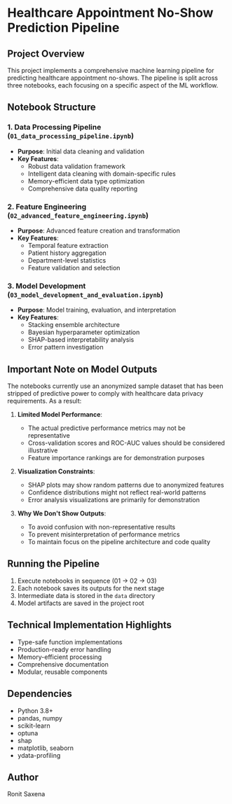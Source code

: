 # Healthcare Appointment No-Show Prediction Pipeline

## Project Overview
This project implements a comprehensive machine learning pipeline for predicting healthcare appointment no-shows. The pipeline is split across three notebooks, each focusing on a specific aspect of the ML workflow.

## Notebook Structure

### 1. Data Processing Pipeline (`01_data_processing_pipeline.ipynb`)
- **Purpose**: Initial data cleaning and validation
- **Key Features**:
  - Robust data validation framework
  - Intelligent data cleaning with domain-specific rules
  - Memory-efficient data type optimization
  - Comprehensive data quality reporting

### 2. Feature Engineering (`02_advanced_feature_engineering.ipynb`)
- **Purpose**: Advanced feature creation and transformation
- **Key Features**:
  - Temporal feature extraction
  - Patient history aggregation
  - Department-level statistics
  - Feature validation and selection

### 3. Model Development (`03_model_development_and_evaluation.ipynb`)
- **Purpose**: Model training, evaluation, and interpretation
- **Key Features**:
  - Stacking ensemble architecture
  - Bayesian hyperparameter optimization
  - SHAP-based interpretability analysis
  - Error pattern investigation

## Important Note on Model Outputs

The notebooks currently use an anonymized sample dataset that has been stripped of predictive power to comply with healthcare data privacy requirements. As a result:

1. **Limited Model Performance**: 
   - The actual predictive performance metrics may not be representative
   - Cross-validation scores and ROC-AUC values should be considered illustrative
   - Feature importance rankings are for demonstration purposes

2. **Visualization Constraints**:
   - SHAP plots may show random patterns due to anonymized features
   - Confidence distributions might not reflect real-world patterns
   - Error analysis visualizations are primarily for demonstration

3. **Why We Don't Show Outputs**:
   - To avoid confusion with non-representative results
   - To prevent misinterpretation of performance metrics
   - To maintain focus on the pipeline architecture and code quality

## Running the Pipeline

1. Execute notebooks in sequence (01 → 02 → 03)
2. Each notebook saves its outputs for the next stage
3. Intermediate data is stored in the `data` directory
4. Model artifacts are saved in the project root

## Technical Implementation Highlights

- Type-safe function implementations
- Production-ready error handling
- Memory-efficient processing
- Comprehensive documentation
- Modular, reusable components

## Dependencies

- Python 3.8+
- pandas, numpy
- scikit-learn
- optuna
- shap
- matplotlib, seaborn
- ydata-profiling

## Author
Ronit Saxena
